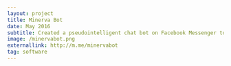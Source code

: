 ```yaml
---
layout: project
title: Minerva Bot
date: May 2016
subtitle: Created a pseudointelligent chat bot on Facebook Messenger to aid students of McGill find information about courses, programs, buildings and printers faster. 
image: /minervabot.png
externallink: http://m.me/minervabot
tag: software
---
```



